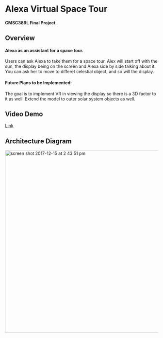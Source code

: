 # Alexa Virtual Space Tour
#### CMSC389L Final Project

## Overview

#### Alexa as an assistant for a space tour. 

Users can ask Alexa to take them for a space tour. Alex will start off with the sun, the display being on the screen and Alexa side by side talking about it. You can ask her to move to differet celestial object, and so will the display. 

#### Future Plans to be Implemented:

The goal is to implement VR in viewing the display so there is a 3D factor to it as well. Extend the model to outer solar system objects as well.

## Video Demo

[Link](https://www.youtube.com/watch?v=ZBR7Mc02U_k&feature=youtu.be)

## Architecture Diagram
<img width="600" alt="screen shot 2017-12-15 at 2 43 51 pm" src="https://user-images.githubusercontent.com/19369645/34057816-88e06fec-e1a6-11e7-9ee3-ecfe098c2ace.png">
